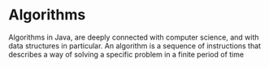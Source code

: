# Algorithms
Algorithms in Java, are deeply connected with computer science, and with data structures in particular. An algorithm is a sequence of instructions that describes a way of solving a specific problem in a finite period of time
